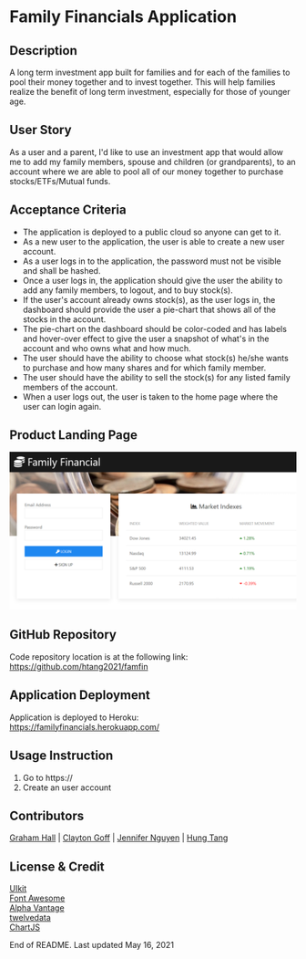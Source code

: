 # Family Financials Application

## Description
A long term investment app built for families and for each of the families to pool their money together and to invest together.  This will help families realize the benefit of long term investment, especially for those of younger age.  

## User Story
As a user and a parent, I'd like to use an investment app that would allow me to add my family members, spouse and children (or grandparents), to an account where we are able to pool all of our money together to purchase stocks/ETFs/Mutual funds.

## Acceptance Criteria
- The application is deployed to a public cloud so anyone can get to it.
- As a new user to the application, the user is able to create a new user account.
- As a user logs in to the application, the password must not be visible and shall be hashed. 
- Once a user logs in, the application should give the user the ability to add any family members, to logout, and to buy stock(s).
- If the user's account already owns stock(s), as the user logs in, the dashboard should provide the user a pie-chart that shows all of the stocks in the account.
- The pie-chart on the dashboard should be color-coded and has labels and hover-over effect to give the user a snapshot of what's in the account and who owns what and how much.
-  The user should have the ability to choose what stock(s) he/she wants to purchase and how many shares and for which family member.
- The user should have the ability to sell the stock(s) for any listed family members of the account.
- When a user logs out, the user is taken to the home page where the user can login again.

## Product Landing Page
![](./public/assets/img/FamilyFinancials_HomePage.png)

## GitHub Repository
Code repository location is at the following link:  
https://github.com/htang2021/famfin

## Application Deployment
Application is deployed to Heroku:  
https://familyfinancials.herokuapp.com/

## Usage Instruction
1. Go to https://
2. Create an user account


## Contributors
[Graham Hall](https://ghall.dev/) |
[Clayton Goff](https://clayto30.github.io/professional-portfolio/) |
[Jennifer Nguyen](https://njthanhtrang.github.io/2.-Advanced-CSS-Challenge-Professional-Portfolio/#Contact) |
[Hung Tang](https://htang2021.github.io/htang-porfolio/)

## License & Credit
[UIkit](https://getuikit.com)  
[Font Awesome](https://fontawesome.com/)  
[Alpha Vantage](https://www.alphavantage.co/)  
[twelvedata](https://twelvedata.com/)  
[ChartJS](https://www.chartjs.org/)


End of README.  Last updated May 16, 2021